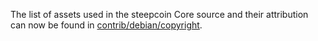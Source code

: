 The list of assets used in the steepcoin Core source and their attribution can now be found in [contrib/debian/copyright](../contrib/debian/copyright).
